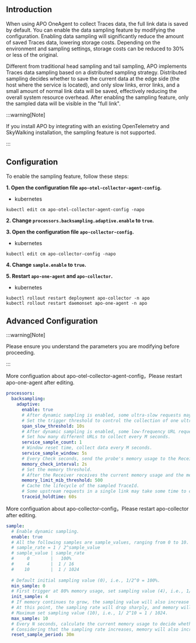## Introduction
When using APO OneAgent to collect Traces data, the full link data is saved by default. You can enable the data sampling feature by modifying the configuration. Enabling data sampling will significantly reduce the amount of saved Traces data, lowering storage costs. Depending on the environment and sampling settings, storage costs can be reduced to 30% or less of the original.

Different from traditional head sampling and tail sampling, APO implements Traces data sampling based on a distributed sampling strategy. Distributed sampling decides whether to save the current data at the edge side (the host where the service is located), and only slow links, error links, and a small amount of normal link data will be saved, effectively reducing the overall system resource overhead. After enabling the sampling feature, only the sampled data will be visible in the "full link".

:::warning[Note]

If you install APO by integrating with an existing OpenTelemetry and SkyWalking installation, the sampling feature is not supported.

:::

## Configuration
To enable the sampling feature, follow these steps:

**1. Open the configuration file `apo-otel-collector-agent-config`.**
  - kubernetes
  ```
  kubectl edit cm apo-otel-collector-agent-config -napo
  ```
**2. Change `processors.backsampling.adaptive.enable` to `true`.**

**3. Open the configuration file `apo-collector-config`.**
  - kubernetes
  ```
  kubectl edit cm apo-collector-config -napo
  ```
**4. Change `sample.enable` to `true`.**

**5. Restart `apo-one-agent` and `apo-collector`.**
  - kubernetes
  ```
  kubectl rollout restart deployment apo-collector -n apo
  kubectl rollout restart daemonset apo-one-agent -n apo
  ```

## Advanced Configuration

:::warning[Note]

Please ensure you understand the parameters you are modifying before proceeding.

:::

More configuation about apo-otel-collector-agent-config，Please restart apo-one-agent after editing.
```yaml
processors:
  backsampling:
    adaptive:
      enable: true
      # After dynamic sampling is enabled, some ultra-slow requests may not be captured.
      # Set the trigger threshold to control the collection of one ultra-slow request data every M seconds.
      span_slow_threshold: 10s
      # After dynamic sampling is enabled, some low-frequency URL requests may also not be captured.
      # Set how many different URLs to collect every M seconds.
      service_sample_count: 1
      # Window reset time, collect data every M seconds.
      service_sample_window: 5s
      # Every Check seconds, send the probe's memory usage to the Receiver and obtain a unified sampling rate.
      memory_check_interval: 2s
      # Set the memory threshold.
      # After the Receiver receives the current memory usage and the memory threshold, it calculates the sampling rate.
      memory_limit_mib_threshold: 500
      # Cache the lifecycle of the sampled TraceId.
      # Some upstream requests in a single link may take some time to complete, so the hit TraceId needs to be cached for a period of time.
      traceid_holdtime: 60s
```

More configuation about apo-collector-config，Please restart apo-collector after editing.
```yaml
sample:
  # Enable dynamic sampling.
  enable: true
  # All the following samples are sample_values, ranging from 0 to 10. Setting it too high is meaningless [when set to 20, only one in a million].
  # sample_rate = 1 / 2^sample_value
  # sample_value | sample_rate
  #     0        |   100%
  #     4        |  1 / 16
  #    10        |  1 / 1024
  
  # Default initial sampling value (0), i.e., 1/2^0 = 100%.
  min_sample: 0
  # First trigger at 80% memory usage, set sampling value (4), i.e., 1/ 2^4 = 1/16.
  init_sample: 4
  # If memory continues to grow, the sampling value will also increase rapidly after calculation, up to the maximum value max_sample.
  # At this point, the sampling rate will drop sharply, and memory will also decrease slowly.
  # Maximum set sampling value (10), i.e., 1/ 2^10 = 1 / 1024.
  max_sample: 10
  # Every N seconds, calculate the current memory usage to decide whether to lower the sampling value (i.e., increase the sampling rate), ensuring sufficient sampled data.
  # Considering that the sampling rate increases, memory will also increase, a slow recovery strategy is adopted to avoid sudden rises and falls, ensuring data stability.
  reset_sample_period: 30m
```
